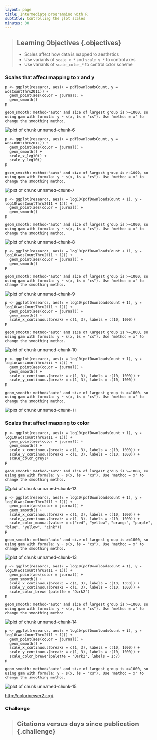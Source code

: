 ```yaml
---
layout: page
title: Intermediate programming with R
subtitle: Controlling the plot scales
minutes: 30
---
```




> ## Learning Objectives {.objectives}
>
> * Scales affect how data is mapped to aesthetics
> * Use variants of `scale_x_*` and `scale_y_*` to control axes
> * Use variants of `scale_color_*` to control color scheme










### Scales that affect mapping to x and y


~~~{.r}
p <- ggplot(research, aes(x = pdfDownloadsCount, y = wosCountThru2011)) +
  geom_point(aes(color = journal)) +
  geom_smooth()
p
~~~



~~~{.output}
geom_smooth: method="auto" and size of largest group is >=1000, so using gam with formula: y ~ s(x, bs = "cs"). Use 'method = x' to change the smoothing method.

~~~

<img src="fig/00-ggplot2-scales-unnamed-chunk-6-1.png" title="plot of chunk unnamed-chunk-6" alt="plot of chunk unnamed-chunk-6" style="display: block; margin: auto;" />


~~~{.r}
p <- ggplot(research, aes(x = pdfDownloadsCount, y = wosCountThru2011)) +
  geom_point(aes(color = journal)) +
  geom_smooth() +
  scale_x_log10() +
  scale_y_log10()
p
~~~



~~~{.output}
geom_smooth: method="auto" and size of largest group is >=1000, so using gam with formula: y ~ s(x, bs = "cs"). Use 'method = x' to change the smoothing method.

~~~

<img src="fig/00-ggplot2-scales-unnamed-chunk-7-1.png" title="plot of chunk unnamed-chunk-7" alt="plot of chunk unnamed-chunk-7" style="display: block; margin: auto;" />


~~~{.r}
p <- ggplot(research, aes(x = log10(pdfDownloadsCount + 1), y = log10(wosCountThru2011 + 1))) +
  geom_point(aes(color = journal)) +
  geom_smooth()
p
~~~



~~~{.output}
geom_smooth: method="auto" and size of largest group is >=1000, so using gam with formula: y ~ s(x, bs = "cs"). Use 'method = x' to change the smoothing method.

~~~

<img src="fig/00-ggplot2-scales-unnamed-chunk-8-1.png" title="plot of chunk unnamed-chunk-8" alt="plot of chunk unnamed-chunk-8" style="display: block; margin: auto;" />



~~~{.r}
p <- ggplot(research, aes(x = log10(pdfDownloadsCount + 1), y = log10(wosCountThru2011 + 1))) +
  geom_point(aes(color = journal)) +
  geom_smooth()
p
~~~



~~~{.output}
geom_smooth: method="auto" and size of largest group is >=1000, so using gam with formula: y ~ s(x, bs = "cs"). Use 'method = x' to change the smoothing method.

~~~

<img src="fig/00-ggplot2-scales-unnamed-chunk-9-1.png" title="plot of chunk unnamed-chunk-9" alt="plot of chunk unnamed-chunk-9" style="display: block; margin: auto;" />


~~~{.r}
p <- ggplot(research, aes(x = log10(pdfDownloadsCount + 1), y = log10(wosCountThru2011 + 1))) +
  geom_point(aes(color = journal)) +
  geom_smooth() +
  scale_x_continuous(breaks = c(1, 3), labels = c(10, 1000))
p
~~~



~~~{.output}
geom_smooth: method="auto" and size of largest group is >=1000, so using gam with formula: y ~ s(x, bs = "cs"). Use 'method = x' to change the smoothing method.

~~~

<img src="fig/00-ggplot2-scales-unnamed-chunk-10-1.png" title="plot of chunk unnamed-chunk-10" alt="plot of chunk unnamed-chunk-10" style="display: block; margin: auto;" />



~~~{.r}
p <- ggplot(research, aes(x = log10(pdfDownloadsCount + 1), y = log10(wosCountThru2011 + 1))) +
  geom_point(aes(color = journal)) +
  geom_smooth() +
  scale_x_continuous(breaks = c(1, 3), labels = c(10, 1000)) +
  scale_y_continuous(breaks = c(1, 3), labels = c(10, 1000))
p
~~~



~~~{.output}
geom_smooth: method="auto" and size of largest group is >=1000, so using gam with formula: y ~ s(x, bs = "cs"). Use 'method = x' to change the smoothing method.

~~~

<img src="fig/00-ggplot2-scales-unnamed-chunk-11-1.png" title="plot of chunk unnamed-chunk-11" alt="plot of chunk unnamed-chunk-11" style="display: block; margin: auto;" />

### Scales that affect mapping to color


~~~{.r}
p <- ggplot(research, aes(x = log10(pdfDownloadsCount + 1), y = log10(wosCountThru2011 + 1))) +
  geom_point(aes(color = journal)) +
  geom_smooth() +
  scale_x_continuous(breaks = c(1, 3), labels = c(10, 1000)) +
  scale_y_continuous(breaks = c(1, 3), labels = c(10, 1000)) +
  scale_color_grey()
p
~~~



~~~{.output}
geom_smooth: method="auto" and size of largest group is >=1000, so using gam with formula: y ~ s(x, bs = "cs"). Use 'method = x' to change the smoothing method.

~~~

<img src="fig/00-ggplot2-scales-unnamed-chunk-12-1.png" title="plot of chunk unnamed-chunk-12" alt="plot of chunk unnamed-chunk-12" style="display: block; margin: auto;" />


~~~{.r}
p <- ggplot(research, aes(x = log10(pdfDownloadsCount + 1), y = log10(wosCountThru2011 + 1))) +
  geom_point(aes(color = journal)) +
  geom_smooth() +
  scale_x_continuous(breaks = c(1, 3), labels = c(10, 1000)) +
  scale_y_continuous(breaks = c(1, 3), labels = c(10, 1000)) +
  scale_color_manual(values = c("red", "yellow", "orange", "purple", "blue", "yellow", "pink"))
p
~~~



~~~{.output}
geom_smooth: method="auto" and size of largest group is >=1000, so using gam with formula: y ~ s(x, bs = "cs"). Use 'method = x' to change the smoothing method.

~~~

<img src="fig/00-ggplot2-scales-unnamed-chunk-13-1.png" title="plot of chunk unnamed-chunk-13" alt="plot of chunk unnamed-chunk-13" style="display: block; margin: auto;" />


~~~{.r}
p <- ggplot(research, aes(x = log10(pdfDownloadsCount + 1), y = log10(wosCountThru2011 + 1))) +
  geom_point(aes(color = journal)) +
  geom_smooth() +
  scale_x_continuous(breaks = c(1, 3), labels = c(10, 1000)) +
  scale_y_continuous(breaks = c(1, 3), labels = c(10, 1000)) +
  scale_color_brewer(palette = "Dark2")
p
~~~



~~~{.output}
geom_smooth: method="auto" and size of largest group is >=1000, so using gam with formula: y ~ s(x, bs = "cs"). Use 'method = x' to change the smoothing method.

~~~

<img src="fig/00-ggplot2-scales-unnamed-chunk-14-1.png" title="plot of chunk unnamed-chunk-14" alt="plot of chunk unnamed-chunk-14" style="display: block; margin: auto;" />


~~~{.r}
p <- ggplot(research, aes(x = log10(pdfDownloadsCount + 1), y = log10(wosCountThru2011 + 1))) +
  geom_point(aes(color = journal)) +
  geom_smooth() +
  scale_x_continuous(breaks = c(1, 3), labels = c(10, 1000)) +
  scale_y_continuous(breaks = c(1, 3), labels = c(10, 1000)) +
  scale_color_brewer(palette = "Dark2", labels = 1:7)
p
~~~



~~~{.output}
geom_smooth: method="auto" and size of largest group is >=1000, so using gam with formula: y ~ s(x, bs = "cs"). Use 'method = x' to change the smoothing method.

~~~

<img src="fig/00-ggplot2-scales-unnamed-chunk-15-1.png" title="plot of chunk unnamed-chunk-15" alt="plot of chunk unnamed-chunk-15" style="display: block; margin: auto;" />

http://colorbrewer2.org/

### Challenge

> ## Citations versus days since publication {.challenge}

